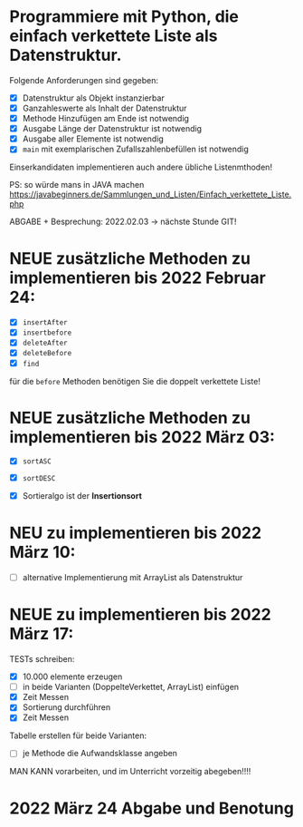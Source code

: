 Programmiere mit Python, die einfach verkettete Liste als Datenstruktur.
====

Folgende Anforderungen sind gegeben:
- [x] Datenstruktur als Objekt instanzierbar
- [x] Ganzahleswerte als Inhalt der Datenstruktur
- [x] Methode Hinzufügen am Ende ist notwendig
- [x] Ausgabe Länge der Datenstruktur ist notwendig
- [x] Ausgabe aller Elemente ist notwendig
- [x] ``main`` mit exemplarischen Zufallszahlenbefüllen ist notwendig

Einserkandidaten implementieren auch andere übliche Listenmthoden!

PS: so würde mans in JAVA machen
https://javabeginners.de/Sammlungen_und_Listen/Einfach_verkettete_Liste.php

ABGABE + Besprechung: 2022.02.03 -> nächste Stunde
GIT!


NEUE zusätzliche Methoden zu implementieren bis 2022 Februar 24:
====

- [x] ``insertAfter``
- [x] ``insertbefore``
- [x] ``deleteAfter``
- [x] ``deleteBefore``
- [x] ``find``

für die ``before`` Methoden benötigen Sie die doppelt verkettete Liste!


NEUE zusätzliche Methoden zu implementieren bis 2022 März 03:
====

- [x] ``sortASC``
- [x] ``sortDESC``

- [x] Sortieralgo ist der **Insertionsort**


NEU zu implementieren bis 2022 März 10:
====

- [ ] alternative Implementierung mit ArrayList als Datenstruktur


NEUE zu implementieren bis 2022 März 17:
====

TESTs schreiben:
- [x] 10.000 elemente erzeugen
- [ ] in beide Varianten (DoppelteVerkettet, ArrayList) einfügen
- [x] Zeit Messen
- [x] Sortierung durchführen
- [x] Zeit Messen

Tabelle erstellen für beide Varianten:
- [ ] je Methode die Aufwandsklasse angeben

MAN KANN vorarbeiten, und im Unterricht vorzeitig abegeben!!!!


2022 März 24 Abgabe und Benotung
====
